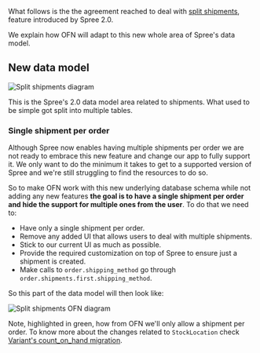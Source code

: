 What follows is the the agreement reached to deal with [split shipments](https://guides.spreecommerce.org/release_notes/spree_2_0_0.html#split-shipments), feature introduced by Spree 2.0.

We explain how OFN will adapt to this new whole area of Spree's data model.

## New data model

![Split shipments diagram](https://github.com/openfoodfoundation/openfoodnetwork/wiki/split_shipments_diagram.jpg)

This is the Spree's 2.0 data model area related to shipments. What used to be simple got split into multiple tables.

### Single shipment per order

Although Spree now enables having multiple shipments per order we are not ready to embrace this new feature and change our app to fully support it. We only want to do the minimum it takes to get to a supported version of Spree and we're still struggling to find the resources to do so.

So to make OFN work with this new underlying database schema while not adding any new features **the goal is to have a single shipment per order and hide the support for multiple ones from the user**. To do that we need to:

* Have only a single shipment per order.
* Remove any added UI that allows users to deal with multiple shipments.
* Stick to our current UI as much as possible.
* Provide the required customization on top of Spree to ensure just a shipment is created.
* Make calls to `order.shipping_method` go through `order.shipments.first.shipping_method`.

So this part of the data model will then look like:

![Split shipments OFN diagram](https://github.com/openfoodfoundation/openfoodnetwork/wiki/split_shipments_ofn_diagram.jpg)

Note, highlighted in green, how from OFN we'll only allow a shipment per order. To know more about the changes related to `StockLocation` check [Variant's count_on_hand migration](https://github.com/openfoodfoundation/openfoodnetwork/wiki/Spree-Upgrade:-Variant%27s-count_on_hand-migration).
